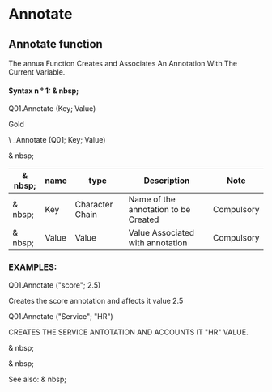 # Annotate

## Annotate function

The annua Function Creates and Associates An Annotation With The Current Variable.

#### Syntax n ° 1: & nbsp;

Q01.Annotate (Key; Value)

Gold

\ _Annotate (Q01; Key; Value)

& nbsp;

| & nbsp; | **name** | **type** | **Description** | **Note** |
| --- | --- | --- | --- | --- |
| & nbsp; | Key | Character Chain | Name of the annotation to be Created | Compulsory |
| & nbsp; | Value | Value | Value Associated with annotation | Compulsory |

### EXAMPLES:

Q01.Annotate ("score"; 2.5)

Creates the score annotation and affects it value 2.5

Q01.Annotate ("Service"; "HR")

CREATES THE SERVICE ANTOTATION AND ACCOUNTS IT "HR" VALUE.

& nbsp;

& nbsp;

See also: & nbsp;